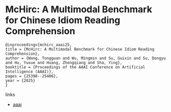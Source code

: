 # McHirc: A Multimodal Benchmark for Chinese Idiom Reading Comprehension

```
@inproceedings{mchirc_aaai25,
title = {McHirc: A Multimodal Benchmark for Chinese Idiom Reading Comprehension},
author = {Wang, Tongguan and Wu, Mingmin and Su, Guixin and Su, Dongyu and Hu, Yuxue and Huang, Zhongqiang and Sha, Ying},
booktitle = {Proceedings of the AAAI Conference on Artificial Intelligence (AAAI)},
pages = {25398--25406},
year = {2025}
}
```

links
- [aaai](https://ojs.aaai.org/index.php/AAAI/article/view/34728)
